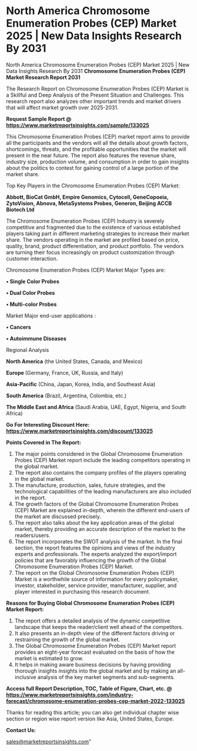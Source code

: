 # North America Chromosome Enumeration Probes (CEP) Market 2025 | New Data Insights Research By 2031
North America Chromosome Enumeration Probes (CEP) Market 2025 | New Data Insights Research By 2031
<strong>Chromosome Enumeration Probes (CEP) Market Research Report 2031</strong>

The Research Report on Chromosome Enumeration Probes (CEP) Market is a Skillful and Deep Analysis of the Present Situation and Challenges. This research report also analyzes other important trends and market drivers that will affect market growth over 2025-2031.

<strong>Request Sample Report @ <a href=https://www.marketreportsinsights.com/sample/133025>https://www.marketreportsinsights.com/sample/133025</a></strong>

This Chromosome Enumeration Probes (CEP) market report aims to provide all the participants and the vendors will all the details about growth factors, shortcomings, threats, and the profitable opportunities that the market will present in the near future. The report also features the revenue share, industry size, production volume, and consumption in order to gain insights about the politics to contest for gaining control of a large portion of the market share.

Top Key Players in the Chromosome Enumeration Probes (CEP) Market:

<strong>Abbott, BioCat GmbH, Empire Genomics, Cytocell, GeneCopoeia, ZytoVision, Abnova, MetaSystems Probes, Generon, Beijing ACCB Biotech Ltd</strong>

The Chromosome Enumeration Probes (CEP) Industry is severely competitive and fragmented due to the existence of various established players taking part in different marketing strategies to increase their market share. The vendors operating in the market are profiled based on price, quality, brand, product differentiation, and product portfolio. The vendors are turning their focus increasingly on product customization through customer interaction.

Chromosome Enumeration Probes (CEP) Market Major Types are:

<strong>• Single Color Probes

• Dual Color Probes

• Multi-color Probes</strong>

Market Major end-user applications :

<strong>• Cancers

• Autoimmune Diseases</strong>

Regional Analysis

</u><strong><b>North America</b></strong> (the United States, Canada, and Mexico)

<strong><b>Europe </b></strong>(Germany, France, UK, Russia, and Italy)

<strong><b>Asia-Pacific</b></strong> (China, Japan, Korea, India, and Southeast Asia)

<strong><b>South America</b></strong> (Brazil, Argentina, Colombia, etc.)

<strong><b>The Middle East and Africa</b></strong> (Saudi Arabia, UAE, Egypt, Nigeria, and South Africa)

<strong>Go For Interesting Discount Here: <a href=https://www.marketreportsinsights.com/discount/133025>https://www.marketreportsinsights.com/discount/133025</a></strong>

<strong>Points Covered in The Report:</strong>
<ol>
  <li>The major points considered in the Global Chromosome Enumeration Probes (CEP) Market report include the leading competitors operating in the global market.</li>
  <li>The report also contains the company profiles of the players operating in the global market.</li>
  <li>The manufacture, production, sales, future strategies, and the technological capabilities of the leading manufacturers are also included in the report.</li>
  <li>The growth factors of the Global Chromosome Enumeration Probes (CEP) Market are explained in-depth, wherein the different end-users of the market are discussed precisely.</li>
  <li>The report also talks about the key application areas of the global market, thereby providing an accurate description of the market to the readers/users.</li>
  <li>The report incorporates the SWOT analysis of the market. In the final section, the report features the opinions and views of the industry experts and professionals. The experts analyzed the export/import policies that are favorably influencing the growth of the Global Chromosome Enumeration Probes (CEP) Market.</li>
  <li>The report on the Global Chromosome Enumeration Probes (CEP) Market is a worthwhile source of information for every policymaker, investor, stakeholder, service provider, manufacturer, supplier, and player interested in purchasing this research document.</li>
</ol>
<strong>Reasons for Buying Global Chromosome Enumeration Probes (CEP) Market Report:</strong>

<ol>
  <li>The report offers a detailed analysis of the dynamic competitive landscape that keeps the reader/client well ahead of the competitors.</li>
  <li>It also presents an in-depth view of the different factors driving or restraining the growth of the global market.</li>
  <li>The Global Chromosome Enumeration Probes (CEP) Market report provides an eight-year forecast evaluated on the basis of how the market is estimated to grow.</li>
  <li>It helps in making aware business decisions by having providing thorough insights insights into the global market and by making an all-inclusive analysis of the key market segments and sub-segments.</li>
</ol>
<strong>Access full Report Description, TOC, Table of Figure, Chart, etc. @ <a href=https://www.marketreportsinsights.com/industry-forecast/chromosome-enumeration-probes-cep-market-2022-133025>https://www.marketreportsinsights.com/industry-forecast/chromosome-enumeration-probes-cep-market-2022-133025</a></strong>


Thanks for reading this article; you can also get individual chapter wise section or region wise report version like Asia, United States, Europe.

<strong>Contact Us:</strong>

sales@marketreportsinsights.com"
